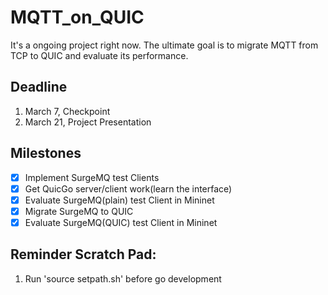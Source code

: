 # MQTT_on_QUIC
It's a ongoing project right now.
The ultimate goal is to migrate MQTT from TCP to QUIC and evaluate its performance.

## Deadline
1. March 7, Checkpoint
2. March 21, Project Presentation

## Milestones
- [x] Implement SurgeMQ test Clients
- [x] Get QuicGo server/client work(learn the interface)
- [x] Evaluate SurgeMQ(plain) test Client in Mininet
- [x] Migrate SurgeMQ to QUIC
- [x] Evaluate SurgeMQ(QUIC) test Client in Mininet

## Reminder Scratch Pad:
1. Run 'source setpath.sh' before go development
